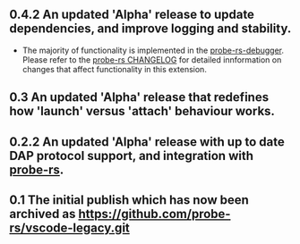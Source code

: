 ## 0.4.2 An updated 'Alpha' release to update dependencies, and improve logging and stability.
- The majority of functionality is implemented in the [probe-rs-debugger](https://github.com/probe-rs/probe-rs/tree/master/debugger). Please refer to the [probe-rs CHANGELOG](https://github.com/probe-rs/probe-rs/blob/master/CHANGELOG.md) for detailed innformation on changes that affect functionality in this extension.

## 0.3 An updated 'Alpha' release that redefines how 'launch' versus 'attach' behaviour works.

## 0.2.2 An updated 'Alpha' release with up to date DAP protocol support, and integration with [probe-rs](https://github.com/probe-rs/probe-rs). 

## 0.1 The initial publish which has now been archived as https://github.com/probe-rs/vscode-legacy.git
